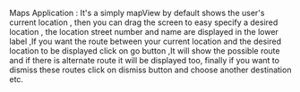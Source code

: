 Maps Application :
It's a simply mapView by default shows the user's current location , then you can drag the screen to easy specify a desired location , the location street number and name are displayed in the lower label ,If you want the route between your current location and the desired location to be displayed click on go button ,It will show the possible route and if there is alternate route it will be displayed too, finally if you want to dismiss these routes click on dismiss button and choose another destination etc.
